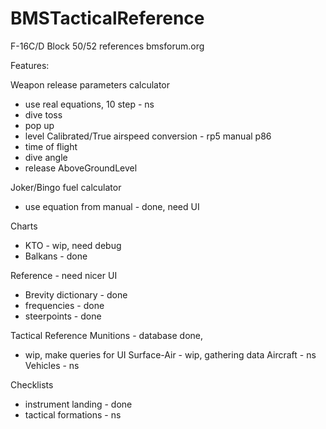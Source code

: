 # BMSTacticalReference
F-16C/D Block 50/52 references bmsforum.org

Features:

Weapon release parameters calculator
- use real equations, 10 step - ns
- dive toss
- pop up
- level
Calibrated/True airspeed conversion - rp5 manual p86
- time of flight
- dive angle
- release AboveGroundLevel

Joker/Bingo fuel calculator
- use equation from manual - done, need UI

Charts
- KTO - wip, need debug
- Balkans - done

Reference - need nicer UI
- Brevity dictionary - done
- frequencies - done
- steerpoints - done

Tactical Reference
Munitions - database done, 
- wip, make queries for UI
Surface-Air - wip, gathering data
Aircraft - ns
Vehicles - ns

Checklists
- instrument landing - done
- tactical formations - ns
